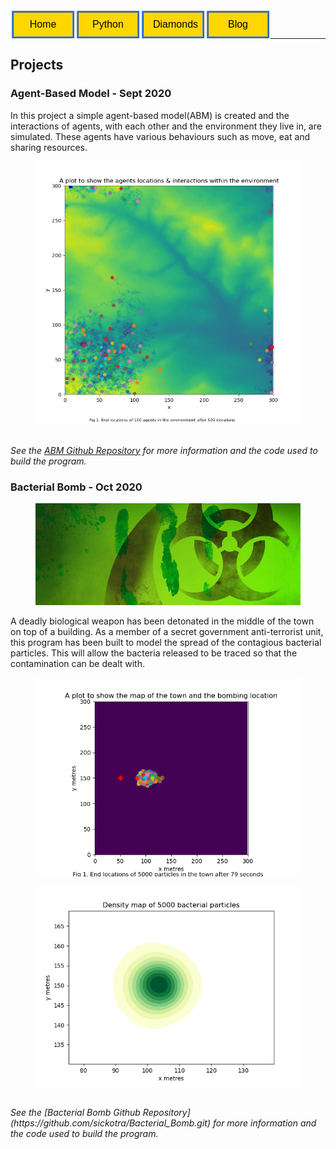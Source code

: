<style>
    form{
        float:left;
        display: inline-block;
    }
</style>

<form action="https://sickotra.github.io/">
    <input type="submit" style = "
  border: ridge #4780D5; /* Blue */
  color: black;
  background-color: #FFD700; /* Yellow */                                
  padding: 10px 15px;                               
  text-align: center;
  text-decoration: none;
  display: inline;
  font-size: 16px;
  margin: 4px 2px;
  width: 100px;
  cursor: pointer;" value="Home" />
</form>

<form action="https://sickotra.github.io/Projects/python">
    <input type="submit" style = "
  border: ridge #4780D5; /* Blue */
  color: black;
  background-color: #FFD700; /* Yellow */                                
  padding: 10px 15px;                               
  text-align: center;
  text-decoration: none;
  display: inline;
  font-size: 16px;
  margin: 4px 2px;
  width: 100px;
  cursor: pointer;" value="Python" />
</form>

<form action="https://sickotra.github.io/Diamonds/diamonds">
    <input type="submit" style = "
  border: ridge #4780D5; /* Blue */
  color: black;
  background-color: #FFD700; /* Yellow */                                
  padding: 10px 15px;                               
  text-align: center;
  text-decoration: none;
  display: inline;
  font-size: 16px;
  margin: 4px 2px;
  width: 100px;
  cursor: pointer;" value="Diamonds" />
</form>

<form action="https://sickotra.github.io/maths">
    <input type="submit" style = "
  border: ridge #4780D5; /* Blue */
  color: black;
  background-color: #FFD700; /* Yellow */                                
  padding: 10px 15px;                               
  text-align: center;
  text-decoration: none;
  display: inline;
  font-size: 16px;
  margin: 4px 2px;
  width: 100px;
  cursor: pointer;" value="Blog" />
</form>

<br>

<br>
   
----------------------------------------------

## Projects

### Agent-Based Model - Sept 2020
In this project a simple agent-based model(ABM) is created and the interactions of agents, with each other and the environment they live in, are simulated. These agents have various behaviours such as move, eat and sharing resources.
<figure>
<img src="after_move.png" alt="Agents after simulation is run">
</figure>

<br> <i> See the [ABM Github Repository](https://github.com/sickotra/Programming_Practicals.git) for more information and the code used to build the program. </i>
         
        
                    
### Bacterial Bomb - Oct 2020
<figure>
<img src="logo.gif" alt="logo">
</figure>
A deadly biological weapon has been detonated in the middle of the town on top of a building. As a member of a secret government anti-terrorist unit, this program has been built to model the spread of the contagious bacterial particles. This will allow the bacteria released to be traced so that the contamination can be dealt with. 
<figure>
<img src="town_after_spread.png" alt="Particle spread">
</figure>   
<figure>
<img src="density_map.png" alt="Density map">
</figure>   
<br> <i> See the [Bacterial Bomb Github Repository](https://github.com/sickotra/Bacterial_Bomb.git) for more information and the code used to build the program. </i>


